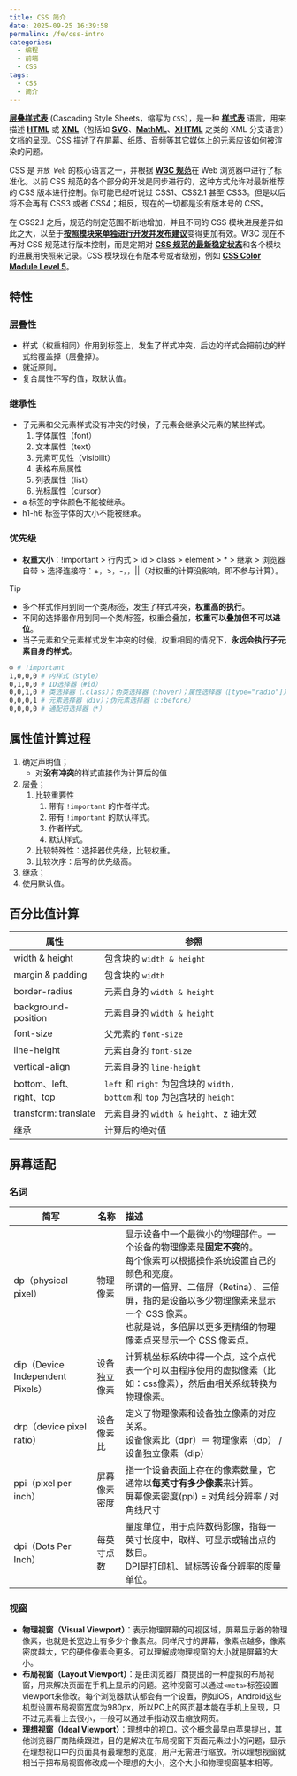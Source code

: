 ```yaml
---
title: CSS 简介
date: 2025-09-25 16:39:58
permalink: /fe/css-intro
categories:
  - 编程
  - 前端
  - CSS
tags:
  - CSS
  - 简介
---
```


[**层叠样式表**](https://developer.mozilla.org/zh-CN/docs/Web/CSS) (Cascading Style Sheets，缩写为 `CSS`），是一种 [**样式表**](https://developer.mozilla.org/zh-CN/docs/Web/API/StyleSheet) 语言，用来描述 [**HTML**](https://developer.mozilla.org/zh-CN/docs/Web/HTML) 或 [**XML**](https://developer.mozilla.org/zh-CN/docs/Web/XML/XML_Introduction)（包括如 [**SVG**](https://developer.mozilla.org/zh-CN/docs/Web/SVG)、[**MathML**](https://developer.mozilla.org/zh-CN/docs/Web/MathML)、[**XHTML**](https://developer.mozilla.org/zh-CN/docs/Glossary/XHTML) 之类的 XML 分支语言）文档的呈现。CSS 描述了在屏幕、纸质、音频等其它媒体上的元素应该如何被渲染的问题。

CSS 是 `开放 Web` 的核心语言之一，并根据 [**W3C 规范**](https://www.w3.org/Style/CSS/#specs)在 Web 浏览器中进行了标准化。以前 CSS 规范的各个部分的开发是同步进行的，这种方式允许对最新推荐的 CSS 版本进行控制。你可能已经听说过 CSS1、CSS2.1 甚至 CSS3。但是以后将不会再有 CSS3 或者 CSS4；相反，现在的一切都是没有版本号的 CSS。

在 CSS2.1 之后，规范的制定范围不断地增加，并且不同的 CSS 模块进展差异如此之大，以至于[**按照模块来单独进行开发并发布建议**](https://www.w3.org/Style/CSS/current-work)变得更加有效。W3C 现在不再对 CSS 规范进行版本控制，而是定期对 [**CSS 规范的最新稳定状态**](https://www.w3.org/TR/css/)和各个模块的进展用快照来记录。CSS 模块现在有版本号或者级别，例如 [**CSS Color Module Level 5**](https://drafts.csswg.org/css-color-5/)。

## 特性

### 层叠性

- 样式（权重相同）作用到标签上，发生了样式冲突，后边的样式会把前边的样式给覆盖掉（层叠掉）。
- 就近原则。
- 复合属性不写的值，取默认值。

### 继承性

- 子元素和父元素样式没有冲突的时候，子元素会继承父元素的某些样式。
  1. 字体属性（font）
  2. 文本属性（text）
  3. 元素可见性（visibilit）
  4. 表格布局属性
  5. 列表属性（list）
  6. 光标属性（cursor）
- a 标签的字体颜色不能被继承。
- h1-h6 标签字体的大小不能被继承。

### 优先级

- **权重大小**：!important > 行内式 > id > class > element > \* > 继承 > 浏览器自带 > 选择连接符：+，>，-，，||（对权重的计算没影响，即不参与计算）。

> [!tip]
>
> - 多个样式作用到同一个类/标签，发生了样式冲突，**权重高的执行**。
> - 不同的选择器作用到同一个类/标签，权重会叠加，**权重可以叠加但不可以进位**。
> - 当子元素和父元素样式发生冲突的时候，权重相同的情况下，**永远会执行子元素自身的样式**。

```sh
∞ # !important
1,0,0,0 # 内样式（style）
0,1,0,0 # ID选择器（#id）
0,0,1,0 # 类选择器（.class）；伪类选择器（:hover）；属性选择器（[type="radio"]）
0,0,0,1 # 元素选择器（div）；伪元素选择器（::before）
0,0,0,0 # 通配符选择器（*）
```

## 属性值计算过程

1. 确定声明值；
   - 对**没有冲突**的样式直接作为计算后的值
2. 层叠；
   1. 比较重要性
      1. 带有 `!important` 的作者样式。
      2. 带有 `!important` 的默认样式。
      3. 作者样式。
      4. 默认样式。
   2. 比较特殊性：选择器优先级，比较权重。
   3. 比较次序：后写的优先级高。
3. 继承；
4. 使用默认值。

## 百分比值计算

| 属性                     | 参照                                                         |
| ------------------------ | ------------------------------------------------------------ |
| width & height           | 包含块的 `width & height`<br />                              |
| margin & padding         | 包含块的 `width`                                             |
| border-radius            | 元素自身的 `width & height`                                  |
| background-position      | 元素自身的 `width & height`                                  |
| font-size                | 父元素的 `font-size`                                         |
| line-height              | 元素自身的 `font-size`                                       |
| vertical-align           | 元素自身的 `line-height`                                     |
| bottom、left、right、top | `left` 和 `right` 为包含块的 `width`，`bottom` 和 `top` 为包含块的 `height` |
| transform: translate     | 元素自身的 `width & height`、z 轴无效                        |
| 继承                     | 计算后的绝对值                                               |

## 屏幕适配

### 名词

| 简写                             | 名称         | 描述                                                         |
| -------------------------------- | ------------ | :----------------------------------------------------------- |
| dp（physical pixel）             | 物理像素     | 显示设备中一个最微小的物理部件。一个设备的物理像素是**固定不变**的。<br />每个像素可以根据操作系统设置自己的颜色和亮度。<br />所谓的一倍屏、二倍屏（Retina）、三倍屏，指的是设备以多少物理像素来显示一个 CSS 像素。<br />也就是说，多倍屏以更多更精细的物理像素点来显示一个 CSS 像素点。 |
| dip（Device Independent Pixels） | 设备独立像素 | 计算机坐标系统中得一个点，这个点代表一个可以由程序使用的虚拟像素（比如：css像素），然后由相关系统转换为物理像素。 |
| drp（device pixel ratio）        | 设备像素比   | 定义了物理像素和设备独立像素的对应关系。<br />设备像素比（dpr）＝ 物理像素（dp） / 设备独立像素（dip） |
| ppi（pixel per inch）            | 屏幕像素密度 | 指一个设备表面上存在的像素数量，它通常以**每英寸有多少像素**来计算。<br />屏幕像素密度(ppi) = 对角线分辨率 / 对角线尺寸 |
| dpi（Dots Per Inch）             | 每英寸点数   | 量度单位，用于点阵数码影像，指每一英寸长度中，取样、可显示或输出点的数目。<br />DPI是打印机、鼠标等设备分辨率的度量单位。 |

### 视窗

- **物理视窗（Visual Viewport）**：表示物理屏幕的可视区域，屏幕显示器的物理像素，也就是长宽边上有多少个像素点。同样尺寸的屏幕，像素点越多，像素密度越大，它的硬件像素会更多。可以理解成物理视窗的大小就是屏幕的大小。
- **布局视窗（Layout Viewport）**：是由浏览器厂商提出的一种虚拟的布局视窗，用来解决页面在手机上显示的问题。这种视窗可以通过`<meta>`标签设置viewport来修改。每个浏览器默认都会有一个设置，例如iOS，Android这些机型设置布局视窗宽度为980px，所以PC上的网页基本能在手机上呈现，只不过元素看上去很小，一般可以通过手指动双击缩放网页。
- **理想视窗（Ideal Viewport）**：理想中的视口。这个概念最早由苹果提出，其他浏览器厂商陆续跟进，目的是解决在布局视窗下页面元素过小的问题，显示在理想视口中的页面具有最理想的宽度，用户无需进行缩放。所以理想视窗就相当于把布局视窗修改成一个理想的大小，这个大小和物理视窗基本相等。
